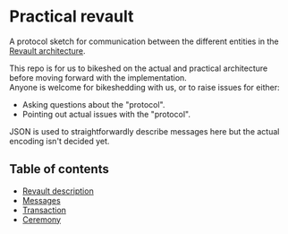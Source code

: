 # Practical revault

A protocol sketch for communication between the different entities in the [Revault
architecture](revault.pdf).


This repo is for us to bikeshed on the actual and practical architecture before
moving forward with the implementation.  
Anyone is welcome for bikeshedding with us, or to raise issues for either:
- Asking questions about the "protocol".
- Pointing out actual issues with the "protocol".


JSON is used to straightforwardly describe messages here but the actual encoding
isn't decided yet.



## Table of contents

- [Revault description](revault.pdf)
- [Messages](messages.md)
- [Transaction](transactions.md)
- [Ceremony](ceremony.md)
